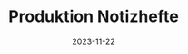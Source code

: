 ---
external: false
draft: true
title: Produktion Notizhefte
description: This post is a draft and won't be built.
date: 2023-11-22
---